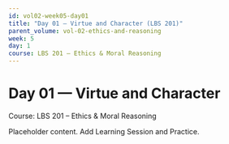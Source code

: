 ```yaml
---
id: vol02-week05-day01
title: "Day 01 — Virtue and Character (LBS 201)"
parent_volume: vol-02-ethics-and-reasoning
week: 5
day: 1
course: LBS 201 – Ethics & Moral Reasoning
---
```


# Day 01 — Virtue and Character
Course: LBS 201 – Ethics & Moral Reasoning

Placeholder content. Add Learning Session and Practice.

